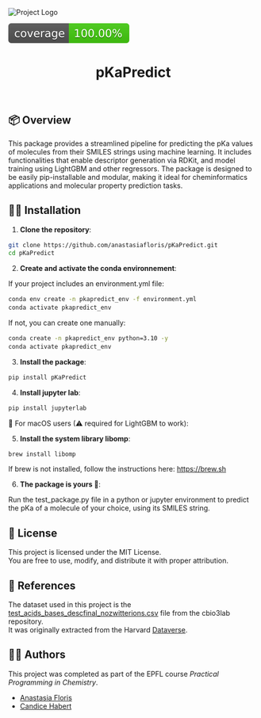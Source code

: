 ![Project Logo](assets/banner.png)

![Coverage Status](assets/coverage-badge.svg)

<h1 align="center">
pKaPredict
</h1>

<br>




## 📦 Overview
This package provides a streamlined pipeline for predicting the pKa values of molecules from their SMILES strings using machine learning. It includes functionalities that enable descriptor generation via RDKit, and model training using LightGBM and other regressors. The package is designed to be easily pip-installable and modular, making it ideal for cheminformatics applications and molecular property prediction tasks. 


## 👩‍💻 Installation

1. **Clone the repository**:

```bash
git clone https://github.com/anastasiafloris/pKaPredict.git
cd pKaPredict
```
2. **Create and activate the conda environnement**:


If your project includes an environment.yml file:
```bash 
conda env create -n pkapredict_env -f environment.yml
conda activate pkapredict_env
```
If not, you can create one manually:
```bash
conda create -n pkapredict_env python=3.10 -y
conda activate pkapredict_env
```
3. **Install the package**:
```bash 
pip install pKaPredict
```

4. **Install jupyter lab**:
```bash
pip install jupyterlab
```

🍏 For macOS users (⚠ required for LightGBM to work):

5. **Install the system library libomp**:
```bash
brew install libomp
```
If brew is not installed, follow the instructions here: https://brew.sh

6. **The package is yours 🎁**:

Run the test_package.py file in a python or jupyter environment to predict the pKa of a molecule of your choice, using its SMILES string.


## 🪪 License 

This project is licensed under the MIT License.  
You are free to use, modify, and distribute it with proper attribution.


## 📗 References

The dataset used in this project is the [test_acids_bases_descfinal_nozwitterions.csv](https://github.com/cbio3lab/pKa/blob/main/Data/test_acids_bases_descfinal_nozwitterions.csv) file from the cbio3lab repository.  
It was originally extracted from the Harvard [Dataverse](https://dataverse.harvard.edu/dataset.xhtml?persistentId=doi:10.7910/DVN/6A67L9).

## 👯‍♀️ Authors

This project was completed as part of the EPFL course *Practical Programming in Chemistry*.
- [Anastasia Floris](https://github.com/anastasiafloris)  
- [Candice Habert](https://github.com/candicehbt)